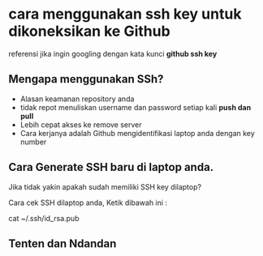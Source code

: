  # cara menggunakan ssh key untuk dikoneksikan ke Github

referensi jika ingin googling dengan kata kunci **github ssh key**
## Mengapa menggunakan SSh?
* Alasan keamanan repository anda
* tidak repot menuliskan username dan password  setiap kali **push dan pull**
* Lebih cepat akses ke remove server
* Cara kerjanya adalah Github mengidentifikasi laptop anda dengan key number


## Cara Generate SSH baru di laptop anda.

Jika tidak yakin apakah  sudah memiliki SSH key dilaptop?

Cara cek SSH dilaptop anda, Ketik dibawah ini :

  cat ~/.ssh/id_rsa.pub

## Tenten dan Ndandan
